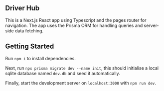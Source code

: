 ## Driver Hub

This is a Next.js React app using Typescript and the pages router for navigation.
The app uses the Prisma ORM for handling queries and server-side data fetching.

## Getting Started

Run `npm i` to install dependencies.

Next, run `npx prisma migrate dev --name init`, this should initialise a local sqlite database named `dev.db` and seed it automatically.

Finally, start the development server on `localhost:3000` with `npm run dev`.